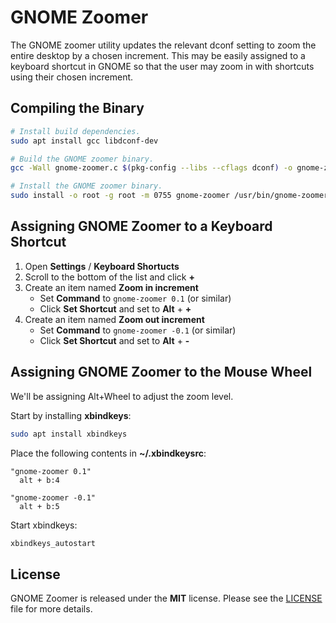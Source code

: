 # GNOME Zoomer

The GNOME zoomer utility updates the relevant dconf setting to zoom the entire desktop by a chosen
increment.  This may be easily assigned to a keyboard shortcut in GNOME so that the user may zoom
in with shortcuts using their chosen increment.

## Compiling the Binary

```bash
# Install build dependencies.
sudo apt install gcc libdconf-dev

# Build the GNOME zoomer binary.
gcc -Wall gnome-zoomer.c $(pkg-config --libs --cflags dconf) -o gnome-zoomer

# Install the GNOME zoomer binary.
sudo install -o root -g root -m 0755 gnome-zoomer /usr/bin/gnome-zoomer
```

## Assigning GNOME Zoomer to a Keyboard Shortcut

1. Open **Settings** / **Keyboard Shortucts**
2. Scroll to the bottom of the list and click **+**
3. Create an item named **Zoom in increment**
   * Set **Command** to `gnome-zoomer 0.1` (or similar)
   * Click **Set Shortcut** and set to **Alt** + **+**
4. Create an item named **Zoom out increment**
   * Set **Command** to `gnome-zoomer -0.1` (or similar)
   * Click **Set Shortcut** and set to **Alt** + **-**

## Assigning GNOME Zoomer to the Mouse Wheel

We'll be assigning Alt+Wheel to adjust the zoom level.

Start by installing **xbindkeys**:

```bash
sudo apt install xbindkeys
```

Place the following contents in **~/.xbindkeysrc**:

```
"gnome-zoomer 0.1"
  alt + b:4

"gnome-zoomer -0.1"
  alt + b:5
```

Start xbindkeys:

```bash
xbindkeys_autostart
```

## License

GNOME Zoomer is released under the **MIT** license. Please see the
[LICENSE](https://github.com/fgimian/gnome-zoomer/blob/master/LICENSE)
file for more details.
